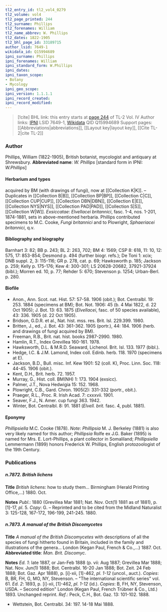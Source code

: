 ```yaml
---
tl2_entry_id: tl2_vol4_0279
tl2_volume: vol4
tl2_page_printed: 244
tl2_surname: Phillips
tl2_forenames: William
tl2_name_abbrev: W. Phillips
tl2_dates: 1822-1905
tl2_bhl_page_id: 33189715
author_lsid: 7649-1
wikidata_id: Q15994689
ipni_surname: Phillips
ipni_forenames: William
ipni_standard_form: W.Phillips
ipni_dates: 
ipni_taxon_scope: 
- Botany
- Mycology
ipni_geo_scope: 
ipni_version: 1.1.1.1
ipni_record_created: 
ipni_record_modified:
---
```


> [!cite] BHL link: this entry starts at [page 244](https://www.biodiversitylibrary.org/page/33189715) of TL-2 Vol. IV
> Author links: [IPNI](https://www.ipni.org/a/7649-1) LSID 7649-1, [Wikidata](https://www.wikidata.org/wiki/Q15994689) QID Q15994689
> Support pages: [[Abbreviations|abbreviations]], [[Layout key|layout key]], [[Cite TL-2|cite TL-2]]

### Author

Phillips, William (1822-1905), British botanist, mycologist and antiquary at Shrewsbury. 
**Abbreviated name**: *W. Phillips* \[standard form in IPNI: *W.Phillips*\]

#### Herbarium and types

acquired by BM (with drawings of fungi), now at [[Collection K|K]]. – Duplicates in [[Collection B|B]], [[Collection BP|BP]], [[Collection C|C]], [[Collection CUP|CUP]], [[Collection DBN|DBN]], [[Collection E|E]], [[Collection NYS|NYS]], [[Collection PAD|PAD]], [[Collection S|S]], [[Collection W|W]].
*Exsiccatae*: *Elvellacei britannici*, fasc. 1-4, nos. 1-201, 1874-1881, sets in above-mentioned herbaria. Phillips contributed specimens to M.C. Cooke, *Fungi britannici* and to Plowright, *Sphaeriacei britannici*, q.v.

#### Bibliography and biography

Barnhart 3: 82; BB p. 243; BL 2: 263, 702; BM 4: 1569; CSP 8: 618, 11: 10, 12: 575, 17: 853-854; Desmond p. 494 (further biogr. refs.); De Toni 1: xcix; DNB suppl. 2, 3: 115-116; GR p. 278, cat. p. 69; Hawksworth p. 185; Jackson p. 259; Kelly p. 175-176; Kew 4: 300-301; LS 20628-20682, 37921-37924 (bibl.); Morren ed. 10, p. 77; Rehder 5: 670; Stevenson p. 1254; Urban-Berl. p. 280.

#### Biofile

- Anon., Ann. Scot. nat. Hist. 57: 57-58. 1906 (obit.); Bot. Centralbl. 19: 253. 1884 (specimens at BM); Bot. Not. 1906: 45 (b. 4 Mai 1822, d. 22 Oct 1905); J. Bot. 13: 63. 1875 (*Elvellacei*, fasc. of 50 species available), 43: 336. 1905 (d. 22 Oct 1905).
- Bridson, G.D.R. et al., Nat. hist. mss. res. Brit. Isl. 229.399. 1980.
- Britten, J., ed., J. Bot. 43: 361-362. 1905 (portr.), 44: 184. 1906 (herb. and drawings of fungi acquired by BM).
- Freeman, R.B., Brit. nat. hist. books 2987-2990. 1980.
- Hamlin, R.T., Index Grevillea 160-161. 1978.
- Hawksworth, D.L. & M.R.D. Seaward, Lichenol. Brit. Isl. 133. 1977 (bibl.).
- Hedge, I.C. & J.M. Lamond, Index coll. Edinb. herb. 118. 1970 (specimens at E).
- Jackson, B.D., Bull. misc. Inf. Kew 1901: 52 (coll. K), Proc. Linn. Soc. 118: 44-45. 1906 (obit.).
- Kent, D.H., Brit. herb. 72. 1957.
- Murray, G., Hist. coll. BM(NH) 1: 173. 1904 (exsicc).
- Palmer, J.T., Nova Hedwigia 15: 152. 1968.
- Plowright, C.B., Gard. Chron. 1905(2): 331-332 (portr., obit.).
- Praeger, R.L., Proc. R. Irish Acad. 7: cxxxvii. 1901.
- Seaver, F.J., N. Amer. cup fungi 363. 1942.
- Winter, Bot. Centralbl. 8: 91. 1881 (*Elvell. brit.* fasc. 4, publ. 1881).

#### Eponymy

*Phillipsiella* M.C. Cooke (1878). *Note*: *Phillipsia* M. J. Berkeley (1881) is also very likely named for this author; *Phillipsia* Rolfe ex J.G. Baker (1895) is named for Mrs. E. Lort-Phillips, a plant collector in Somaliland; *Phillipsiella* Lemmermann (1899) honors Frederick W. Phillips, English protozoologist of the 19th Century.

### Publications

##### n.7872. British lichens

**Title**
*British lichens*: how to study them... Birmingham (Herald Printing Office,...) 1880. Oct.

**Notes**
*Publ*.: 1880 (Grevillea Mar 1881; Nat. Nov. Oct(1) 1881 as of 1881), p. \[1\]-17, *pl*. 5.
*Copy*: G. – Reprinted and to be cited from the Midland Naturalist 3: 125-128, 167-172, 196-199, 241-245. 1880.

##### n.7873. A manual of the British Discomycetes

**Title**
*A manual of the British Discomycetes* with descriptions of all the species of fungi hitherto found in Britain, included in the family and illustrations of the genera... London (Kegan Paul, French & Co.,...) 1887. Oct.
**Abbreviated title**: *Man. Brit. Discomyc*.

**Notes**
*Ed. 1*: late 1887, or Jan-Feb 1888 (p. vii: Aug 1887; Grevillea Mar 1888; Nat. Nov. Jun(1) 1888; Bot. Centralbl. 16-20 Jan 1888; Bot. Zeit. 24 Feb 1888; Bot. Gaz. Apr 1888), p. \[i\]-xii, \[1\]-462, *pl. 1-12* (uncol., auct.). *Copies*: B, BR, FH, G, MO, NY, Stevenson. – "The international scientific series" vol. 61.
*Ed. 2*: 1893, p. \[i\]-xii, \[1\]-462, *pl. 1-12* (id.). *Copies*: B, FH, NY, Stevenson, USDA. – Second edition" London (Kegan Paul, French Trübner & Co., Ltd.) 1893. Unchanged reprint.
*Ref*.: Peck, C.H., Bot. Gaz. 13: 101-102. 1888.
- Wettstein, Bot. Centralbl. 34: 197. 14-18 Mai 1888.

